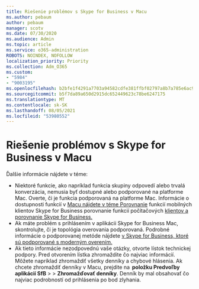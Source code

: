 ```yaml
---
title: Riešenie problémov s Skype for Business v Macu
ms.author: pebaum
author: pebaum
manager: scotv
ms.date: 07/30/2020
ms.audience: Admin
ms.topic: article
ms.service: o365-administration
ROBOTS: NOINDEX, NOFOLLOW
localization_priority: Priority
ms.collection: Adm_O365
ms.custom:
- "5984"
- "9003195"
ms.openlocfilehash: b2bfe1f4291a7703a94582cdfe381ffbf02797a8b7a785e6ac9d74cf04290707
ms.sourcegitcommit: b5f7da89a650d2915dc652449623c78be6247175
ms.translationtype: MT
ms.contentlocale: sk-SK
ms.lasthandoff: 08/05/2021
ms.locfileid: "53980552"
---
```

# <a name="troubleshoot-issues-with-skype-for-business-on-mac"></a>Riešenie problémov s Skype for Business v Macu

Ďalšie informácie nájdete v téme: 

- Niektoré funkcie, ako napríklad funkcia skupiny odpovedí alebo trvalá konverzácia, nemusia byť dostupné alebo podporované na platforme Mac. Overte, či je funkcia podporovaná na platforme Mac. Informácie o dostupnosti funkcií v [Macu nájdete v téme Porovnanie](https://technet.microsoft.com/library/Dn951412.aspx) funkcií mobilných klientov Skype for Business porovnanie funkcií počítačových [klientov a porovnanie Skype for Business.](https://docs.microsoft.com/skypeforbusiness/plan-your-deployment/clients-and-devices/desktop-feature-comparison)
- Ak máte problém s prihlásením v aplikácii Skype for Business Mac, skontrolujte, či je topológia overovania podporovaná. Podrobné informácie o podporovanej metóde nájdete [v Skype for Business, ktoré sú podporované s moderným overením.](https://docs.microsoft.com/skypeforbusiness/plan-your-deployment/modern-authentication/topologies-supported)  
- Ak tieto informácie nezodpovednú vaše otázky, otvorte lístok technickej podpory. Pred otvorením lístka zhromaždite čo najviac informácií. Môžete napríklad zhromaždiť všetky denníky a chybové hlásenia. Ak chcete zhromaždiť denníky v Macu, prejdite na  **položku Predvoľby aplikácií SfB**  >    >  **Zhromažďovať denníky**.  Denník by mal obsahovať čo najviac podrobností od prihlásenia po bod zlyhania.